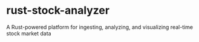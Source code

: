 # rust-stock-analyzer
A Rust-powered platform for ingesting, analyzing, and visualizing real-time stock market data

